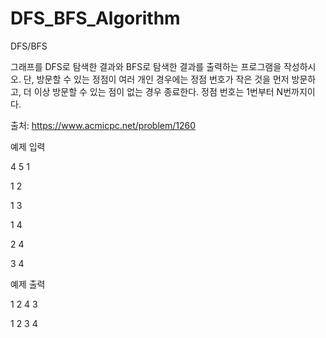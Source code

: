 # DFS_BFS_Algorithm
DFS/BFS

그래프를 DFS로 탐색한 결과와 BFS로 탐색한 결과를 출력하는 프로그램을 작성하시오. 단, 방문할 수 있는 정점이 여러 개인 경우에는 정점 번호가 작은 것을 먼저 방문하고, 더 이상 방문할 수 있는 점이 없는 경우 종료한다. 정점 번호는 1번부터 N번까지이다.

출처: https://www.acmicpc.net/problem/1260
 
예제 입력

4 5 1

1 2

1 3

1 4

2 4

3 4

예제 출력

1 2 4 3

1 2 3 4
